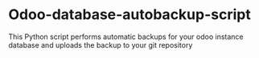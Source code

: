 # Odoo-database-autobackup-script
This Python script performs automatic backups for your odoo instance database and uploads the backup to your git repository

